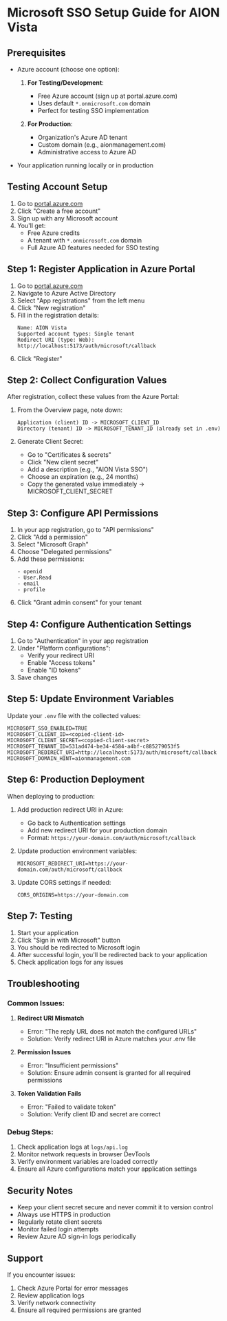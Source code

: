 # Microsoft SSO Setup Guide for AION Vista

## Prerequisites

- Azure account (choose one option):
    1. **For Testing/Development**:
        - Free Azure account (sign up at portal.azure.com)
        - Uses default `*.onmicrosoft.com` domain
        - Perfect for testing SSO implementation

    2. **For Production**:
        - Organization's Azure AD tenant
        - Custom domain (e.g., aionmanagement.com)
        - Administrative access to Azure AD

- Your application running locally or in production

## Testing Account Setup

1. Go to [portal.azure.com](https://portal.azure.com)
2. Click "Create a free account"
3. Sign up with any Microsoft account
4. You'll get:
    - Free Azure credits
    - A tenant with `*.onmicrosoft.com` domain
    - Full Azure AD features needed for SSO testing

## Step 1: Register Application in Azure Portal

1. Go to [portal.azure.com](https://portal.azure.com)
2. Navigate to Azure Active Directory
3. Select "App registrations" from the left menu
4. Click "New registration"
5. Fill in the registration details:
   ```
   Name: AION Vista
   Supported account types: Single tenant
   Redirect URI (type: Web): http://localhost:5173/auth/microsoft/callback
   ```
6. Click "Register"

## Step 2: Collect Configuration Values

After registration, collect these values from the Azure Portal:

1. From the Overview page, note down:
   ```
   Application (client) ID -> MICROSOFT_CLIENT_ID
   Directory (tenant) ID -> MICROSOFT_TENANT_ID (already set in .env)
   ```

2. Generate Client Secret:
    - Go to "Certificates & secrets"
    - Click "New client secret"
    - Add a description (e.g., "AION Vista SSO")
    - Choose an expiration (e.g., 24 months)
    - Copy the generated value immediately -> MICROSOFT_CLIENT_SECRET

## Step 3: Configure API Permissions

1. In your app registration, go to "API permissions"
2. Click "Add a permission"
3. Select "Microsoft Graph"
4. Choose "Delegated permissions"
5. Add these permissions:
   ```
   - openid
   - User.Read
   - email
   - profile
   ```
6. Click "Grant admin consent" for your tenant

## Step 4: Configure Authentication Settings

1. Go to "Authentication" in your app registration
2. Under "Platform configurations":
    - Verify your redirect URI
    - Enable "Access tokens"
    - Enable "ID tokens"
3. Save changes

## Step 5: Update Environment Variables

Update your `.env` file with the collected values:

```env
MICROSOFT_SSO_ENABLED=TRUE
MICROSOFT_CLIENT_ID=<copied-client-id>
MICROSOFT_CLIENT_SECRET=<copied-client-secret>
MICROSOFT_TENANT_ID=531ad474-be34-4584-a4bf-c885279053f5
MICROSOFT_REDIRECT_URI=http://localhost:5173/auth/microsoft/callback
MICROSOFT_DOMAIN_HINT=aionmanagement.com
```

## Step 6: Production Deployment

When deploying to production:

1. Add production redirect URI in Azure:
    - Go back to Authentication settings
    - Add new redirect URI for your production domain
    - Format: `https://your-domain.com/auth/microsoft/callback`

2. Update production environment variables:
   ```env
   MICROSOFT_REDIRECT_URI=https://your-domain.com/auth/microsoft/callback
   ```

3. Update CORS settings if needed:
   ```env
   CORS_ORIGINS=https://your-domain.com
   ```

## Step 7: Testing

1. Start your application
2. Click "Sign in with Microsoft" button
3. You should be redirected to Microsoft login
4. After successful login, you'll be redirected back to your application
5. Check application logs for any issues

## Troubleshooting

### Common Issues:

1. **Redirect URI Mismatch**
    - Error: "The reply URL does not match the configured URLs"
    - Solution: Verify redirect URI in Azure matches your .env file

2. **Permission Issues**
    - Error: "Insufficient permissions"
    - Solution: Ensure admin consent is granted for all required permissions

3. **Token Validation Fails**
    - Error: "Failed to validate token"
    - Solution: Verify client ID and secret are correct

### Debug Steps:

1. Check application logs at `logs/api.log`
2. Monitor network requests in browser DevTools
3. Verify environment variables are loaded correctly
4. Ensure all Azure configurations match your application settings

## Security Notes

- Keep your client secret secure and never commit it to version control
- Always use HTTPS in production
- Regularly rotate client secrets
- Monitor failed login attempts
- Review Azure AD sign-in logs periodically

## Support

If you encounter issues:

1. Check Azure Portal for error messages
2. Review application logs
3. Verify network connectivity
4. Ensure all required permissions are granted 